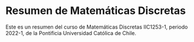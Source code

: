 # Resumen de Matemáticas Discretas
Este es un resumen del curso de Matemáticas Discretas IIC1253-1, periodo 2022-1, de la Pontificia Universidad Católica de Chile.